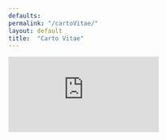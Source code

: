 ```yaml
---
defaults:
permalink: "/cartoVitae/"
layout: default
title:  "Carto Vitae"
---
```



<iframe style="position: absolute; border: none" src="http://notoncebut2x.github.io/CartoVitae/" onload="this.witdth=screen.width; this.height=screen.height;"></iframe>
